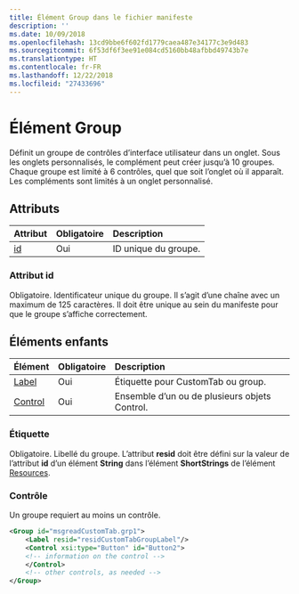 ```yaml
---
title: Élément Group dans le fichier manifeste
description: ''
ms.date: 10/09/2018
ms.openlocfilehash: 13cd9bbe6f602fd1779caea487e34177c3e9d483
ms.sourcegitcommit: 6f53df6f3ee91e084cd5160bb48afbbd49743b7e
ms.translationtype: HT
ms.contentlocale: fr-FR
ms.lasthandoff: 12/22/2018
ms.locfileid: "27433696"
---
```

# <a name="group-element"></a>Élément Group

Définit un groupe de contrôles d’interface utilisateur dans un onglet.  Sous les onglets personnalisés, le complément peut créer jusqu’à 10 groupes. Chaque groupe est limité à 6 contrôles, quel que soit l’onglet où il apparaît. Les compléments sont limités à un onglet personnalisé.

## <a name="attributes"></a>Attributs

|  Attribut  |  Obligatoire  |  Description  |
|:-----|:-----|:-----|
|  [id](#id-attribute)  |  Oui  | ID unique du groupe.|

### <a name="id-attribute"></a>Attribut id

Obligatoire. Identificateur unique du groupe. Il s’agit d’une chaîne avec un maximum de 125 caractères. Il doit être unique au sein du manifeste pour que le groupe s’affiche correctement.

## <a name="child-elements"></a>Éléments enfants
|  Élément |  Obligatoire  |  Description  |
|:-----|:-----|:-----|
|  [Label](#label)      | Oui |  Étiquette pour CustomTab ou group.  |
|  [Control](#control)    | Oui |  Ensemble d’un ou de plusieurs objets Control.  |

### <a name="label"></a>Étiquette 

Obligatoire. Libellé du groupe. L’attribut  **resid** doit être défini sur la valeur de l’attribut **id** d’un élément **String** dans l’élément **ShortStrings** de l’élément [Resources](resources.md).

### <a name="control"></a>Contrôle
Un groupe requiert au moins un contrôle.

```xml
<Group id="msgreadCustomTab.grp1">
    <Label resid="residCustomTabGroupLabel"/>
    <Control xsi:type="Button" id="Button2">
    <!-- information on the control -->
    </Control>
    <!-- other controls, as needed -->
</Group>
```
